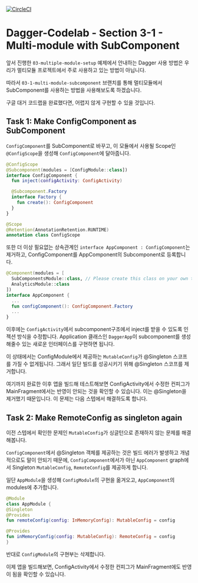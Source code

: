 [![CircleCI](https://circleci.com/gh/jraska/Dagger-Codelab.svg?style=svg)](https://circleci.com/gh/jraska/Dagger-Codelab)  
# Dagger-Codelab - Section 3-1 - Multi-module with SubComponent  
 
앞서 진행한 `03-multiple-module-setup` 예제에서 안내하는 Dagger 사용 방법은 우리가 멀티모듈 프로젝트에서 주로 사용하고 있는 방법이 아닙니다.

따라서 `03-1-multi-module-subcomponent` 브랜치를 통해 멀티모듈에서 SubComponent를 사용하는 방법을 사용해보도록 하겠습니다.

구글 대거 코드랩을 완료했다면, 어렵지 않게 구현할 수 있을 것입니다.
 
## Task 1: Make ConfigComponent as SubComponent
`ConfigComponent`를 SubComponent로 바꾸고, 이 모듈에서 사용될 Scope인 `@ConfigScope`을 생성해 `ConfigComponent`에 달아줍니다.

```kotlin
@ConfigScope
@Subcomponent(modules = [ConfigModule::class])
interface ConfigComponent {
  fun inject(configActivity: ConfigActivity)

  @Subcomponent.Factory
  interface Factory {
    fun create(): ConfigComponent
  }
}
```

```kotlin
@Scope
@Retention(AnnotationRetention.RUNTIME)
annotation class ConfigScope
```

또한 더 이상 필요없는 상속관계인 `interface AppComponent : ConfigComponent`는 제거하고, ConfigComponent를 AppComponent의 Subcomponent로 등록합니다. 
```kotlin
@Component(modules = [
  SubComponentsModule::class, // Please create this class on your own to make ConfigComponent to be a subcomponent of AppComponent
  AnalyticsModule::class
])
interface AppComponent {
  ...
  fun configComponent(): ConfigComponent.Factory
  ...
}
```

이후에는 `ConfigActivity`에서 subcomponent구조에서 inject를 받을 수 있도록 인젝션 방식을 수정합니다. Application 클래스인 `DaggerApp`이 subcomponent를 생성해줄수 있는 새로운 인터페이스를 구현하면 됩니다.

이 상태에서는 ConfigModule에서 제공하는 `MutableConfig`가 @Singleton 스코프를 가질 수 없게됩니다. 그래서 일단 빌드를 성공시키기 위해 @Singleton 스코프를 제거합니다.


여기까지 완료한 이후 앱을 빌드해 테스트해보면 ConfigActivity에서 수정한 컨피그가 MainFragment에서는 반영이 안되는 것을 확인할 수 있습니다. 이는 @Singleton을 제거했기 때문입니다.
이 문제는 다음 스텝에서 해결하도록 합니다.
 
## Task 2: Make RemoteConfig as singleton again
이전 스텝에서 확인한 문제인 `MutableConfig`가 싱글턴으로 존재하지 않는 문제를 해결해봅니다.

`ConfigComponent`에서 @Singleton 객체를 제공하는 것은 빌드 에러가 발생하고 개념적으로도 말이 안되기 때문에, `ConfigComponent`에서가 아닌 `AppComponent` graph에서 Singleton `MutableConfig`, `RemoteConfig`를 제공하게 합니다.

일단 `AppModule`을 생성해 `ConfigModule`의 구현을 옮겨오고, `AppComponent`의 modules에 추가합니다.

```kotlin
@Module
class AppModule {
@Singleton
@Provides
fun remoteConfig(config: InMemoryConfig): MutableConfig = config

@Provides
fun inMemoryConfig(config: MutableConfig): RemoteConfig = config
}
```

반대로 `ConfigModule`의 구현부는 삭제합니다.
 
이제 앱을 빌드해보면, ConfigActivity에서 수정한 컨피그가 MainFragment에도 반영이 됨을 확인할 수 있습니다.

